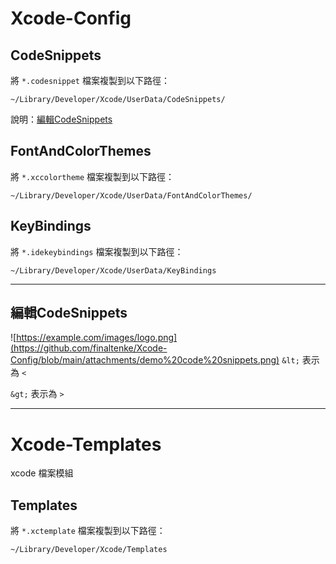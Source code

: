 # Xcode-Config

## CodeSnippets
將 `*.codesnippet` 檔案複製到以下路徑：
```
~/Library/Developer/Xcode/UserData/CodeSnippets/
```
說明：[編輯CodeSnippets](#編輯CodeSnippets)

## FontAndColorThemes
將 `*.xccolortheme` 檔案複製到以下路徑：
```
~/Library/Developer/Xcode/UserData/FontAndColorThemes/
```

## KeyBindings
將 `*.idekeybindings` 檔案複製到以下路徑：
```
~/Library/Developer/Xcode/UserData/KeyBindings
```

---

## 編輯CodeSnippets
![https://example.com/images/logo.png](https://github.com/finaltenke/Xcode-Config/blob/main/attachments/demo%20code%20snippets.png)
`&lt;` 表示為 `<`

`&gt;` 表示為 `>` 

---

# Xcode-Templates
xcode 檔案模組

## Templates
將 `*.xctemplate` 檔案複製到以下路徑：
```
~/Library/Developer/Xcode/Templates
```

